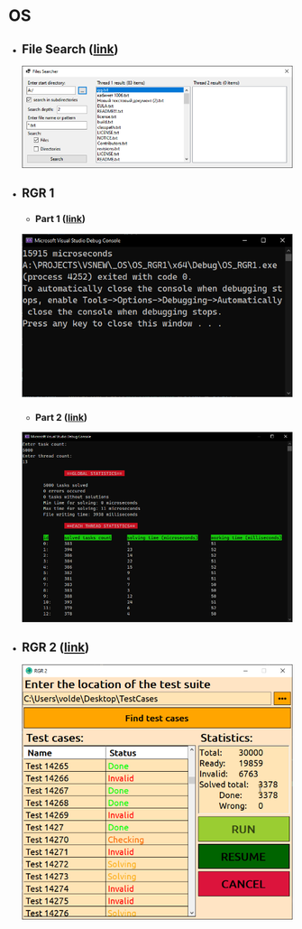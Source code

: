 # OS

- ## File Search ([link](https://github.com/kamen4/OS_Labs/tree/master/OS_LabFileSearch))
  ![pict](https://github.com/kamen4/OS_Labs/blob/master/Screenshots/LabFileSearch.png)
- ## RGR 1
  - ### Part 1 ([link](https://github.com/kamen4/OS_Labs/tree/master/OS_RGR1)) <br />
  ![pict](https://github.com/kamen4/OS_Labs/blob/master/Screenshots/RGR1_1.png)
  - ### Part 2 ([link](https://github.com/kamen4/OS_Labs/tree/master/OS_RGR1_2)) <br />
  ![pict](https://github.com/kamen4/OS_Labs/blob/master/Screenshots/RGR1_2.png)
- ## RGR 2 ([link](https://github.com/kamen4/OS_Labs/tree/master/OS_RGR2_B))
  ![pict](https://github.com/kamen4/OS_Labs/blob/master/Screenshots/RGR2.png)
